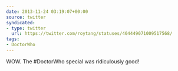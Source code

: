 ```yaml
---
date: 2013-11-24 03:19:07+00:00
source: twitter
syndicated:
- type: twitter
  url: https://twitter.com/roytang/statuses/404449071009517568/
tags:
- DoctorWho
---
```


WOW. The #DoctorWho special was ridiculously good!